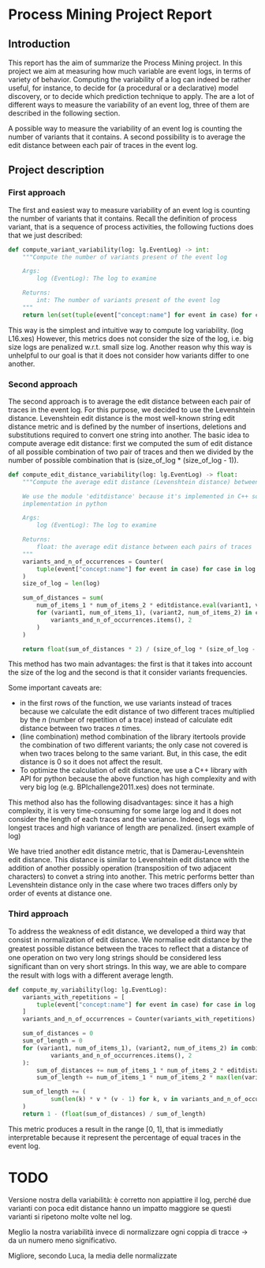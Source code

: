 # Process Mining Project Report



## Introduction

This report has the aim of summarize the Process Mining project. In this project we aim at measuring how much variable are event logs, in terms of variety of behavior. Computing the variability of a log can indeed be rather useful, for instance, to decide for (a procedural or a declarative) model discovery, or to decide which prediction technique to apply. The are a lot of different ways to measure the variability of an event log, three of them are described in the following section.

A possible way to measure the variability of an event log is counting the number of variants that it contains. A second possibility is to average the edit distance between each pair of traces in the event log. 

## Project description

### First approach

The first and easiest way to measure variability of an event log is counting the number of variants that it contains. Recall the definition of process variant, that is a sequence of process activities, the following fuctions does that we just described:

```python
def compute_variant_variability(log: lg.EventLog) -> int:
    """Compute the number of variants present of the event log

    Args:
        log (EventLog): The log to examine

    Returns:
        int: The number of variants present of the event log
    """
    return len(set(tuple(event["concept:name"] for event in case) for case in log))
```

This way is the simplest and intuitive way to compute log variability. (log L16.xes) However, this metrics does not consider the size of the log, i.e. big size logs are penalized w.r.t. small size log. Another reason why this way is unhelpful to our goal is that it does not consider how variants differ to one another.

### Second approach

The second approach is to average the edit distance between each pair of traces in the event log. For this purpose, we decided to use the Levenshtein distance. Levenshtein edit distance is the most well-known string edit distance metric and is defined by the number of insertions, deletions and substitutions required to convert one string into another. The basic idea to compute average edit distance: first we computed the sum of edit distance of all possible combination of two pair of traces and then we divided by the number of possible combination that is (size_of_log * (size_of_log - 1)).

```python
def compute_edit_distance_variability(log: lg.EventLog) -> float:
    """Compute the average edit distance (Levenshtein distance) between each pairs of traces.

    We use the module 'editdistance' because it's implemented in C++ so It is too fast than the corresponding
    implementation in python

    Args:
        log (EventLog): The log to examine

    Returns:
        float: the average edit distance between each pairs of traces
    """
    variants_and_n_of_occurrences = Counter(
        tuple(event["concept:name"] for event in case) for case in log
    )
    size_of_log = len(log)

    sum_of_distances = sum(
        num_of_items_1 * num_of_items_2 * editdistance.eval(variant1, variant2)
        for (variant1, num_of_items_1), (variant2, num_of_items_2) in combinations(
            variants_and_n_of_occurrences.items(), 2
        )
    )

    return float(sum_of_distances * 2) / (size_of_log * (size_of_log - 1))
```

This method has two main advantages: the first is that it takes into account the size of the log and the second is that it consider variants frequencies.

Some important caveats are:

- in the first rows of the function, we use variants instead of traces because we calculate the edit distance of two different traces multiplied by the *n* (number of repetition of a trace) instead of calculate edit distance between two traces *n* times.
- (line combination) method combination of the library itertools provide the combination of two different variants; the only case not covered is when two traces belong to the same variant. But, in this case, the edit distance is 0 so it does not affect the result.
- To optimize the calculation of edit distance, we use a C++ library with API for python because the above function has high complexity and with very big log (e.g. BPIchallenge2011.xes) does not terminate.

This method also has the following disadvantages: since it has a high complexity, it is very time-consuming for some large log and it does not consider the length of each traces and the variance. Indeed, logs with longest traces and high variance of length are penalized. (insert example of log)

We have tried another edit distance metric, that is Damerau-Levenshtein edit distance. This distance is similar to Levenshtein edit distance with the addition of another possibly operation (transposition of two adjacent characters) to convet a string into another. This metric performs better than Levenshtein distance only in the case where two traces differs only by order of events at distance one.

### Third approach

To address the weakness of edit distance, we developed a third way that consist in normalization of edit distance.  We normalise edit distance by the greatest possible distance between the traces to reﬂect that a distance of one operation on two very long strings should be considered less signiﬁcant than on very short strings. In this way, we are able to compare the result with logs with a different average length.

```python
def compute_my_variability(log: lg.EventLog):
    variants_with_repetitions = [
        tuple(event["concept:name"] for event in case) for case in log
    ]
    variants_and_n_of_occurrences = Counter(variants_with_repetitions)

    sum_of_distances = 0
    sum_of_length = 0
    for (variant1, num_of_items_1), (variant2, num_of_items_2) in combinations(
            variants_and_n_of_occurrences.items(), 2
    ):
        sum_of_distances += num_of_items_1 * num_of_items_2 * editdistance.eval(variant1, variant2)
        sum_of_length += num_of_items_1 * num_of_items_2 * max(len(variant1), len(variant2))

    sum_of_length += (
            sum(len(k) * v * (v - 1) for k, v in variants_and_n_of_occurrences.items()) / 2
    )
    return 1 - (float(sum_of_distances) / sum_of_length)
```

This metric produces a result in the range [0, 1], that is immediatly interpretable because it represent the percentage of equal traces in the event log.







# TODO

Versione nostra della variabilità: è corretto non appiattire il log, perché due varianti con poca edit distance hanno un impatto maggiore se questi varianti si ripetono molte volte nel log.

Meglio la nostra variabilità invece di normalizzare ogni coppia di tracce -> da un numero meno significativo. 

Migliore, secondo Luca, la media delle normalizzate

